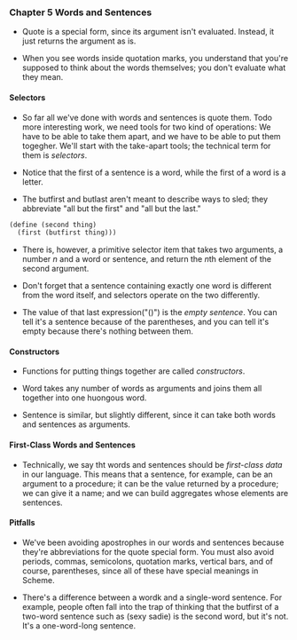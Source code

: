### Chapter 5 Words and Sentences

* Quote is a special form, since its argument isn't evaluated. Instead, it just returns the argument as is.

* When you see words inside quotation marks, you understand that you're supposed to think about the words themselves; you don't evaluate what they mean.

#### Selectors
* So far all we've done with words and sentences is quote them. Todo more interesting work, we need tools for two kind of operations: We have to be able to take them apart, and we have to be able to put them togegher. We'll start with the take-apart tools; the technical term for them is *selectors*.
* Notice that the first of a sentence is a word, while the first of a word is a letter.

* The butfirst and butlast aren't meant to describe ways to sled; they abbreviate "all but the first" and "all but the last."
```Scheme
(define (second thing)
  (first (butfirst thing)))
```
* There is, however, a primitive selector item that takes two arguments, a number *n* and a word or sentence, and return the *n*th element of the second argument.

* Don't forget that a sentence containing exactly one word is different from the word itself, and selectors operate on the two differently.
* The value of that last expression("()") is the *empty sentence*. You can tell it's a sentence because of the parentheses, and you can tell it's empty because there's nothing between them.

#### Constructors
* Functions for putting things together are called *constructors*.
* Word takes any number of words as arguments and joins them all together into one huongous word.

* Sentence is similar, but slightly different, since it can take both words and sentences as arguments.

#### First-Class Words and Sentences
* Technically, we say tht words and sentences should be *first-class data* in our language. This means that a sentence, for example, can be an argument to a procedure; it can be the value returned by a procedure; we can give it a name; and we can build aggregates whose elements are sentences.

#### Pitfalls
* We've been avoiding apostrophes in our words and sentences because they're abbreviations for the quote special form. You must also avoid periods, commas, semicolons, quotation marks, vertical bars, and of course, parentheses, since all of these have special meanings in Scheme.

* There's a difference between a wordk and a single-word sentence. For example, people often fall into the trap of thinking that the butfirst of a two-word sentence such as (sexy sadie) is the second word, but it's not. It's a one-word-long sentence.

